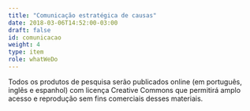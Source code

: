 ```yaml
---
title: "Comunicação estratégica de causas"
date: 2018-03-06T14:52:00-03:00
draft: false
id: comunicacao
weight: 4
type: item
role: whatWeDo
---
```


Todos os produtos de pesquisa serão publicados online (em português, inglês e espanhol) com licença Creative Commons que permitirá amplo acesso e reprodução sem fins comerciais desses materiais.
